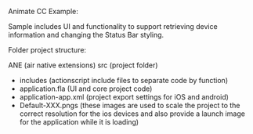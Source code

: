 
Animate CC Example: 

Sample includes UI and functionality to support retrieving device information and changing the Status Bar styling.

Folder project structure:

ANE (air native extensions)
src (project folder)
- includes (actionscript include files to separate code by function)
- application.fla (UI and core project code)
- application-app.xml (project export settings for iOS and android)
- Default-XXX.pngs (these images are used to scale the project to the correct resolution for the ios devices and also provide a launch image for the application while it is loading)
